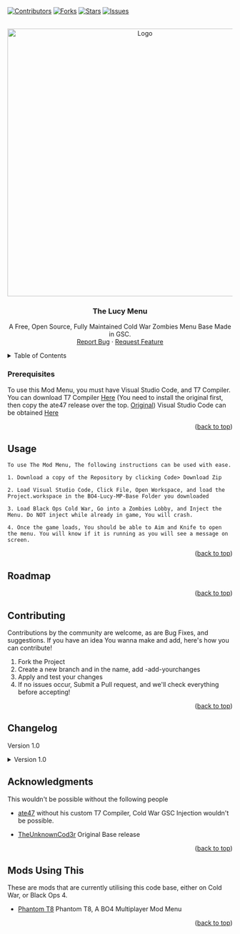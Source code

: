 <div id="top"></div>

[![Contributors][contributors-shield]][contributors-url]
[![Forks][forks-shield]][forks-url]
[![Stars][stars-shield]][stars-url]
[![Issues][issues-shield]][issues-url]



<!-- PROJECT LOGO -->
<br />
<div align="center">
  <a href="https://github.com/TheUnknownCod3r/ColdWar-Lucy-Base">
    <img src="images/logo.png" alt="Logo" width="600" height="600">
  </a>
  <h3 align="center">The Lucy Menu</h3>

  <p align="center">
	A Free, Open Source, Fully Maintained Cold War Zombies Menu Base Made in GSC.
    <br />
    <a href="https://github.com/TheUnknownCod3r/ColdWar-Lucy-Base/issues">Report Bug</a>
    ·
    <a href="https://github.com/TheUnknownCod3r/ColdWar-Lucy-Base/issues">Request Feature</a>
  </p>
</div>



<!-- TABLE OF CONTENTS -->
<details>
  <summary>Table of Contents</summary>
  <ol>
    <li><a href="#prerequisites">Prerequisites</a></li>
    <li><a href="#usage">Usage</a></li>
    <li><a href="#roadmap">Roadmap</a></li>
    <li><a href="#contributing">Contributing</a></li>
	  <li><a href="#changelog">Changelog</a></li>
    <li><a href="#acknowledgments">Acknowledgments</a></li>
    <li><a href="#mods-using-this">Mods Using The Base</a></li>
  </ol>
</details>




### Prerequisites

To use this Mod Menu, you must have Visual Studio Code, and T7 Compiler.
You can download T7 Compiler [Here](https://github.com/ate47/t7-compiler-custom/releases/) (You need to install the original first, then copy the ate47 release over the top. [Original](https://github.com/shiversoftdev/t7-compiler))
Visual Studio Code can be obtained [Here](https://code.visualstudio.com/)

<p align="right">(<a href="#top">back to top</a>)</p>



<!-- USAGE EXAMPLES -->
## Usage
	To use The Mod Menu, The following instructions can be used with ease. 
	
	1. Download a copy of the Repository by clicking Code> Download Zip
	
	2. Load Visual Studio Code, Click File, Open Workspace, and load the Project.workspace in the BO4-Lucy-MP-Base Folder you downloaded
	
	3. Load Black Ops Cold War, Go into a Zombies Lobby, and Inject the Menu. Do NOT inject while already in game, You will crash.
	
	4. Once the game loads, You should be able to Aim and Knife to open the menu. You will know if it is running as you will see a message on screen.

<p align="right">(<a href="#top">back to top</a>)</p>



<!-- ROADMAP -->
## Roadmap



<p align="right">(<a href="#top">back to top</a>)</p>



<!-- CONTRIBUTING -->
## Contributing

Contributions by the community are welcome, as are Bug Fixes, and suggestions. If you have an idea You wanna make and add, here's how you can contribute!

1. Fork the Project
2. Create a new branch and in the name, add -add-yourchanges
3. Apply and test your changes
4. If no issues occur, Submit a Pull request, and we'll check everything before accepting!

<p align="right">(<a href="#top">back to top</a>)</p>

## Changelog

Version 1.0
<details>
	<summary>
		Version 1.0
	</summary>

	- Source Code Publish!
</details>



<!-- ACKNOWLEDGMENTS -->
## Acknowledgments

This wouldn't be possible without the following people

* [ate47](https://www.github.com/ate47/T7-compiler-custom)
	without his custom T7 Compiler, Cold War GSC Injection wouldn't be possible.


* [TheUnknownCod3r](https://www.github.com/TheUnknownCod3r/)
	Original Base release
	

<p align="right">(<a href="#top">back to top</a>)</p>

<!-- UsingTheMod -->
## Mods Using This

These are mods that are currently utilising this code base, either on Cold War, or Black Ops 4.

* [Phantom T8](https://github.com/Lurkzy/phantom-t8)
      Phantom T8, A BO4 Multiplayer Mod Menu

<p align="right">(<a href="#top">back to top</a>)</p>


<!-- MARKDOWN LINKS & IMAGES -->
<!-- https://www.markdownguide.org/basic-syntax/#reference-style-links -->
[contributors-shield]: https://img.shields.io/github/contributors/TheUnknownCod3r/BColdWar-Lucy-Base.svg?style=for-the-badge
[contributors-url]: https://github.com/TheUnknownCod3r/ColdWar-Lucy-Base/graphs/contributors
[forks-shield]: https://img.shields.io/github/forks/TheUnknownCod3r/ColdWar-Lucy-Base.svg?style=for-the-badge
[forks-url]: https://github.com/TheUnknownCod3r/ColdWar-Lucy-Base/network/members
[stars-shield]: https://img.shields.io/github/stars/TheUnknownCod3r/ColdWar-Lucy-Base.svg?style=for-the-badge
[stars-url]: https://github.com/TheUnknownCod3r/ColdWar-Lucy-Base/stargazers
[issues-shield]: https://img.shields.io/github/issues/TheUnknownCod3r/ColdWar-Lucy-Base.svg?style=for-the-badge
[issues-url]: https://github.com/TheUnknownCod3r/ColdWar-Lucy-Base/issues
[license-shield]: https://img.shields.io/github/license/TheUnknownCod3r/ColdWar-Lucy-Base.svg?style=for-the-badge
[license-url]: https://github.com/TheUnknownCod3r/ColdWar-Lucy-Base/blob/master/LICENSE.txt

